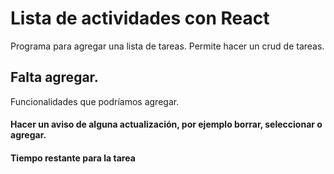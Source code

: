 # Lista de actividades con React
Programa para agregar una lista de tareas.
Permite hacer un crud de tareas.
## Falta agregar.

Funcionalidades que podríamos agregar. 

#### Hacer un aviso de alguna actualización, por ejemplo borrar, seleccionar o agregar.
#### Tiempo restante para la tarea
